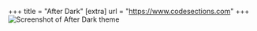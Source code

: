 +++
title = "After Dark"
[extra]
url = "https://www.codesections.com"
+++
![Screenshot of After Dark theme](after_dark_screenshot.png)

